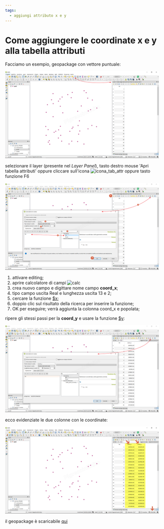 ```yaml
---
tags:
  - aggiungi attributo x e y
---
```


# Come aggiungere le coordinate x e y alla tabella attributi

Facciamo un esempio, geopackage con vettore puntuale:

[![](../img/esempi/add_coord_xy/add_coord1.png)](../img/esempi/add_coord_xy/add_coord1.png)

selezionare il layer (presente nel _Layer Panel_), tasto destro mouse 'Apri tabella attributi' oppure cliccare sull'icona ![icona_tab_attr](https://docs.qgis.org/2.18/it/_images/mActionOpenTable.png) oppure tasto funzione F6

[![](../img/esempi/add_coord_xy/add_coord2.png)](../img/esempi/add_coord_xy/add_coord2.png)

1. attivare editing;
2. aprire calcolatore di campi ![calc](https://docs.qgis.org/testing/en/_images/mActionCalculateField.png)
3. crea nuovo campo e digittare nome campo **coord_x**;
4. tipo campo uscita Real e lunghezza uscita 13 e 2;
5. cercare la funzione [$x](../gr_funzioni/geometria/geometria_unico.md#x);
6. doppio clic sul risultato della ricerca per inserire la funzione;
7. OK per eseguire; verrà aggiunta la colonna coord_x e popolata;

ripere gli stessi passi per la **coord_y** e usare la funzione [\$y](../gr_funzioni/geometria/geometria_unico.md#y):

[![](../img/esempi/add_coord_xy/add_coord3.png)](../img/esempi/add_coord_xy/add_coord3.png)

ecco evidenziate le due colonne con le coordinate:

[![](../img/esempi/add_coord_xy/add_coord4.png)](../img/esempi/add_coord_xy/add_coord4.png)

il geopackage è scaricabile [qui](../prova_tu/dati_esempi.zip)
